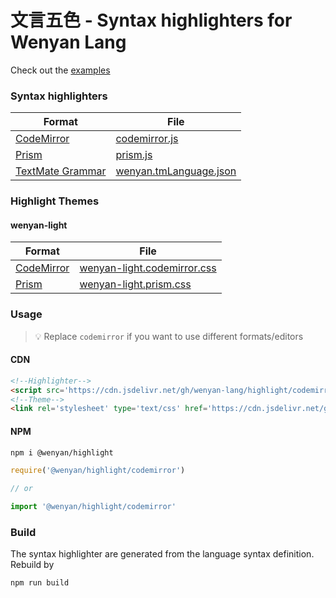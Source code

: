 # 文言五色 - Syntax highlighters for Wenyan Lang

Check out the [examples](https://wenyan-lang.github.io/highlight)

### Syntax highlighters

| Format | File |
| --- | --- |
| [CodeMirror](https://codemirror.net/mode/) | [codemirror.js](./codemirror.json) |
| [Prism](https://prismjs.com/extending.html) | [prism.js](./prism.js) |
| [TextMate Grammar](https://macromates.com/manual/en/language_grammars) | [wenyan.tmLanguage.json](./wenyan.tmLanguage.json) |

### Highlight Themes

#### wenyan-light

| Format | File |
| --- | --- |
| [CodeMirror](https://codemirror.net/mode/) | [wenyan-light.codemirror.css](./wenyan-light.codemirror.css) |
| [Prism](https://codemirror.net/mode/) | [wenyan-light.prism.css](./wenyan-light.prism.css) |

### Usage

> 💡 Replace `codemirror` if you want to use different formats/editors

#### CDN

```html
<!--Highlighter-->
<script src='https://cdn.jsdelivr.net/gh/wenyan-lang/highlight/codemirror.js'></script>
<!--Theme-->
<link rel='stylesheet' type='text/css' href='https://cdn.jsdelivr.net/gh/wenyan-lang/highlight/wenyan-light.codemirror.css'>
```

#### NPM

```bash
npm i @wenyan/highlight
```

```js
require('@wenyan/highlight/codemirror')

// or 

import '@wenyan/highlight/codemirror'
```

### Build

The syntax highlighter are generated from the language syntax definition. Rebuild by 

```bash
npm run build
```